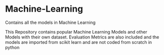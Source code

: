 # Machine-Learning
Contains all the models in Machine Learning 

This Repository contains popular Machine Learning Models and other Models with their own dataset.
Evaluation Metrics are also included and the models are imported from scikit learn and are not coded from scratch in python
